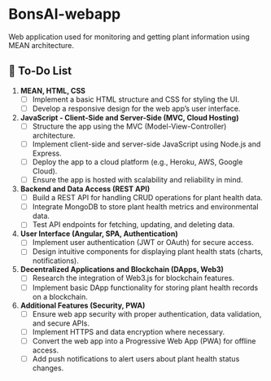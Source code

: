 # BonsAI-webapp
Web application used for monitoring and getting plant information using MEAN architecture.

## 📝 To-Do List
1. **MEAN, HTML, CSS**
   - [ ] Implement a basic HTML structure and CSS for styling the UI.
   - [ ] Develop a responsive design for the web app’s user interface.

2. **JavaScript - Client-Side and Server-Side (MVC, Cloud Hosting)**
   - [ ] Structure the app using the MVC (Model-View-Controller) architecture.
   - [ ] Implement client-side and server-side JavaScript using Node.js and Express.
   - [ ] Deploy the app to a cloud platform (e.g., Heroku, AWS, Google Cloud).
   - [ ] Ensure the app is hosted with scalability and reliability in mind.

3. **Backend and Data Access (REST API)**
   - [ ] Build a REST API for handling CRUD operations for plant health data.
   - [ ] Integrate MongoDB to store plant health metrics and environmental data.
   - [ ] Test API endpoints for fetching, updating, and deleting data.

4. **User Interface (Angular, SPA, Authentication)**
   - [ ] Implement user authentication (JWT or OAuth) for secure access.
   - [ ] Design intuitive components for displaying plant health stats (charts, notifications).

5. **Decentralized Applications and Blockchain (DApps, Web3)**
   - [ ] Research the integration of Web3.js for blockchain features.
   - [ ] Implement basic DApp functionality for storing plant health records on a blockchain.

6. **Additional Features (Security, PWA)**
   - [ ] Ensure web app security with proper authentication, data validation, and secure APIs.
   - [ ] Implement HTTPS and data encryption where necessary.
   - [ ] Convert the web app into a Progressive Web App (PWA) for offline access.
   - [ ] Add push notifications to alert users about plant health status changes.
